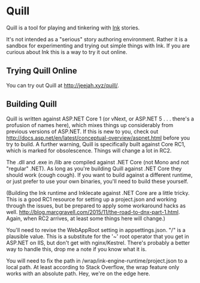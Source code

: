 # Quill

Quill is a tool for playing and tinkering with [Ink](https://github.com/inkle/ink) stories.

It's not intended as a "serious" story authoring environment. Rather it is a sandbox for experimenting and trying out simple things with Ink. If you are curious about Ink this is a way to try it out online.

## Trying Quill Online

You can try out Quill at http://jeejah.xyz/quill/.

## Building Quill

Quill is written against ASP.NET Core 1 (or vNext, or ASP.NET 5 . . . there's a profusion of names here), which mixes things up considerably from previous versions of ASP.NET. If this is new to you, check out http://docs.asp.net/en/latest/conceptual-overview/aspnet.html before you try to build. A further warning, Quill is specifically built against Core RC1, which is marked for obsolescence. Things will change a lot in RC2.

The .dll and .exe in /lib are compiled against .NET Core (not Mono and not "regular" .NET). As long as you're building Quill against .NET Core they should work (cough cough). If you want to build against a different runtime, or just prefer to use your own binaries, you'll need to build these yourself.

(Building the Ink runtime and Inklecate against .NET Core are a little tricky. This is a good RC1 resource for setting up a project.json and working through the issues, but be prepared to apply some workaround hacks as well. http://blog.marcgravell.com/2015/11/the-road-to-dnx-part-1.html. Again, when RC2 arrives, at least some things here will change.)

You'll need to revise the WebAppRoot setting in appsettings.json. "/" is a plausible value. This is a substitute for the '~' root operator that you get in ASP.NET on IIS, but don't get with nginx/Kestrel. There's probably a better way to handle this, drop me a note if you know what it is.

You will need to fix the path in /wrap/ink-engine-runtime/project.json to a local path. At least according to Stack Overflow, the wrap feature only works with an absolute path. Hey, we're on the edge here.

